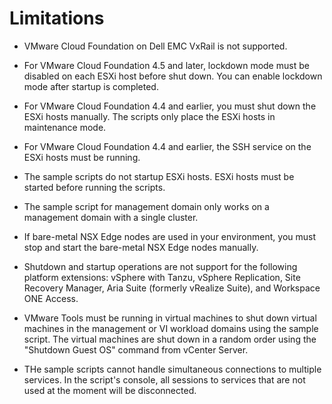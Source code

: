 # Limitations

- VMware Cloud Foundation on Dell EMC VxRail is not supported.

- For VMware Cloud Foundation 4.5 and later, lockdown mode must be disabled on each ESXi host before shut down. You can enable lockdown mode after startup is completed.

- For VMware Cloud Foundation 4.4 and earlier, you must shut down the ESXi hosts manually. The scripts only place the ESXi hosts in maintenance mode.

- For VMware Cloud Foundation 4.4 and earlier, the SSH service on the ESXi hosts must be running.

- The sample scripts do not startup ESXi hosts. ESXi hosts must be started before running the scripts.

- The sample script for management domain only works on a management domain with a single cluster.

- If bare-metal NSX Edge nodes are used in your environment, you must stop and start the bare-metal NSX Edge nodes manually.

- Shutdown and startup operations are not support for the following platform extensions: vSphere with Tanzu, vSphere Replication, Site Recovery Manager, Aria Suite (formerly vRealize Suite), and Workspace ONE Access.

- VMware Tools must be running in virtual machines to shut down virtual machines in the management or VI workload domains using the sample script. The virtual machines are shut down in a random order using the "Shutdown Guest OS" command from vCenter Server.

- THe sample scripts cannot handle simultaneous connections to multiple services. In the script's console, all sessions to services that are not used at the moment will be disconnected.
